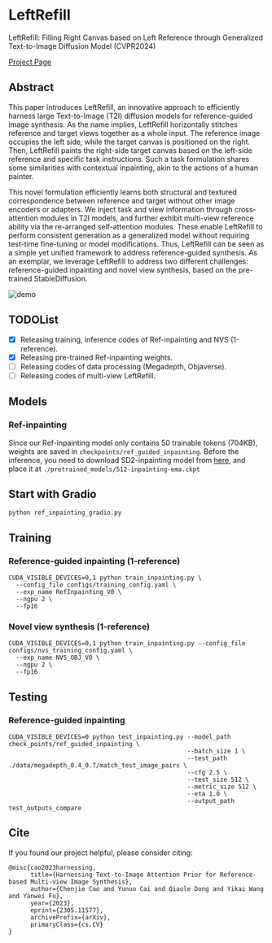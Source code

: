 # LeftRefill
LeftRefill: Filling Right Canvas based on Left Reference through Generalized Text-to-Image Diffusion Model (CVPR2024)


[Project Page](https://ewrfcas.github.io/LeftRefill/)


## Abstract

This paper introduces LeftRefill, an innovative approach to efficiently harness large Text-to-Image (T2I) diffusion models for reference-guided image synthesis. 
As the name implies, LeftRefill horizontally stitches reference and target views together as a whole input. 
The reference image occupies the left side, while the target canvas is positioned on the right.
Then, LeftRefill paints the right-side target canvas based on the left-side reference and specific task instructions. 
Such a task formulation shares some similarities with contextual inpainting, akin to the actions of a human painter.

This novel formulation efficiently learns both structural and textured correspondence between reference and target without other image encoders or adapters.
We inject task and view information through cross-attention modules in T2I models, and further exhibit multi-view reference ability via the re-arranged self-attention modules.
These enable LeftRefill to perform consistent generation as a generalized model without requiring test-time fine-tuning or model modifications.
Thus, LeftRefill can be seen as a simple yet unified framework to address reference-guided synthesis. 
As an exemplar, we leverage LeftRefill to address two different challenges: reference-guided inpainting and novel view synthesis, based on the pre-trained StableDiffusion.

![demo](asserts/ref_inpainting_demo.gif)


## TODOList

- [x] Releasing training, inference codes of Ref-inpainting and NVS (1-reference).
- [x] Releasing pre-trained Ref-inpainting weights.
- [ ] Releasing codes of data processing (Megadepth, Objaverse).
- [ ] Releasing codes of multi-view LeftRefill.

## Models

### Ref-inpainting

Since our Ref-inpainting model only contains 50 trainable tokens (704KB), weights are saved in ```checkpoints/ref_guided_inpainting```.
Before the inference, you need to download SD2-inpainting model from [here](https://huggingface.co/stabilityai/stable-diffusion-2-inpainting/blob/main/512-inpainting-ema.ckpt), 
and place it at ```./pretrained_models/512-inpainting-ema.ckpt```

## Start with Gradio

```
python ref_inpainting_gradio.py
```

## Training

### Reference-guided inpainting (1-reference)

```
CUDA_VISIBLE_DEVICES=0,1 python train_inpainting.py \
  --config_file configs/training_config.yaml \
  --exp_name RefInpainting_V0 \
  --ngpu 2 \
  --fp16
```

### Novel view synthesis (1-reference)

```
CUDA_VISIBLE_DEVICES=0,1 python train_inpainting.py --config_file configs/nvs_training_config.yaml \
  --exp_name NVS_OBJ_V0 \
  --ngpu 2 \
  --fp16
```

## Testing

### Reference-guided inpainting

```
CUDA_VISIBLE_DEVICES=0 python test_inpainting.py --model_path check_points/ref_guided_inpainting \
                                                 --batch_size 1 \
                                                 --test_path ./data/megadepth_0.4_0.7/match_test_image_pairs \ 
                                                 --cfg 2.5 \
                                                 --test_size 512 \
                                                 --metric_size 512 \
                                                 --eta 1.0 \
                                                 --output_path test_outputs_compare
```

## Cite

If you found our project helpful, please consider citing:

```
@misc{cao2023harnessing,
      title={Harnessing Text-to-Image Attention Prior for Reference-based Multi-view Image Synthesis}, 
      author={Chenjie Cao and Yunuo Cai and Qiaole Dong and Yikai Wang and Yanwei Fu},
      year={2023},
      eprint={2305.11577},
      archivePrefix={arXiv},
      primaryClass={cs.CV}
}
```